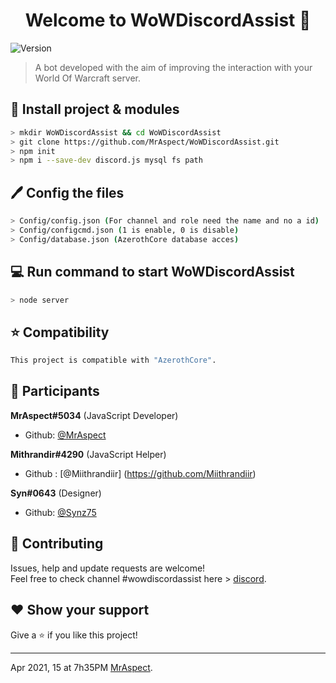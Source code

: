 <h1 align="center">Welcome to WoWDiscordAssist 👋</h1>
<p>
  <img alt="Version" src="https://img.shields.io/badge/version-1.0.0-blue.svg?cacheSeconds=2592000" />
</p>

> A bot developed with the aim of improving the interaction with your World Of Warcraft server.

## 📁 Install project & modules

```sh
> mkdir WoWDiscordAssist && cd WoWDiscordAssist
> git clone https://github.com/MrAspect/WoWDiscordAssist.git
> npm init
> npm i --save-dev discord.js mysql fs path
```

## 🖊️ Config the files

```sh
> Config/config.json (For channel and role need the name and no a id)
> Config/configcmd.json (1 is enable, 0 is disable)
> Config/database.json (AzerothCore database acces)
```

## 💻 Run command to start WoWDiscordAssist

```sh
> node server
```

## ⭐️ Compatibility

```sh
This project is compatible with "AzerothCore".
```

## 👤 Participants

**MrAspect#5034** (JavaScript Developer)

* Github: [@MrAspect](https://github.com/MrAspect)

**Mithrandir#4290** (JavaScript Helper)

* Github : [@Miithrandiir] (https://github.com/Miithrandiir)

**Syn#0643** (Designer)

* Github: [@Synz75](https://github.com/Synz75)

## 🤝 Contributing

Issues, help and update requests are welcome!<br />Feel free to check channel #wowdiscordassist here > [discord](https://discord.gg/SqYFzAB5WJ).

## ❤️ Show your support

Give a ⭐️ if you like this project!

***
Apr 2021, 15 at 7h35PM [MrAspect](https://github.com/MrAspect).<br />
